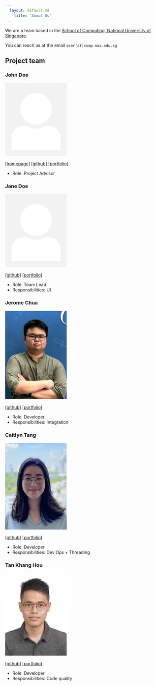 ```yaml
---
  layout: default.md
    title: "About Us"
---
```


We are a team based in the [School of Computing, National University of Singapore](http://www.comp.nus.edu.sg).

You can reach us at the email `seer[at]comp.nus.edu.sg`

## Project team

### John Doe

<img src="images/johndoe.png" width="200px">

[[homepage](http://www.comp.nus.edu.sg/~damithch)]
[[github](https://github.com/johndoe)]
[[portfolio](team/johndoe.md)]

* Role: Project Advisor

### Jane Doe

<img src="images/johndoe.png" width="200px">

[[github](http://github.com/johndoe)]
[[portfolio](team/johndoe.md)]

* Role: Team Lead
* Responsibilities: UI

### Jerome Chua

<img src="images/jerome-j.png" width="200px">

[[github](http://github.com/Jerome-j)] [[portfolio](team/jerome-j.md)]

* Role: Developer
* Responsibilities: Integration

### Caitlyn Tang

<img src="images/caitlyntang.png" width="200px">

[[github](http://github.com/caitlyntang)]
[[portfolio](team/caitlyntang.md)]

* Role: Developer
* Responsibilities: Dev Ops + Threading

### Tan Khang Hou

<img src="images/tankh99.png" width="200px">

[[github](http://github.com/tankh99)]
[[portfolio](team/tankh99.md)]

* Role: Developer
* Responsibilities: Code quality
